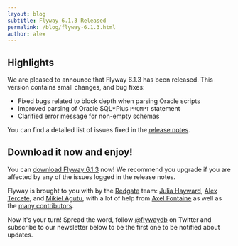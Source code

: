 ```yaml
---
layout: blog
subtitle: Flyway 6.1.3 Released
permalink: /blog/flyway-6.1.3.html
author: alex
---
```


## Highlights

We are pleased to announce that Flyway 6.1.3 has been released. This version contains small changes, and bug fixes:

- Fixed bugs related to block depth when parsing Oracle scripts
- Improved parsing of Oracle SQL*Plus `PROMPT` statement
- Clarified error message for non-empty schemas

You can find a detailed list of issues fixed in the [release notes](/documentation/learnmore/releaseNotes#6.1.3).

## Download it now and enjoy!

You can [download Flyway 6.1.3](/download) now! We recommend you upgrade if you are affected by any
of the issues logged in the release notes.

Flyway is brought to you with <i class="fa fa-heart"></i> by the [Redgate](https://red-gate.com) team:
[Julia Hayward](https://twitter.com/Julia_Hayward),
[Alex Tercete](https://twitter.com/alextercete), and [Mikiel Agutu](https://twitter.com/mikielagutu),
with a lot of help from [Axel Fontaine](https://twitter.com/axelfontaine)
as well as the [many contributors](/documentation/contribute/hallOfFame).

Now it's your turn! Spread the word, follow [@flywaydb](https://twitter.com/flywaydb) on Twitter and
subscribe to our newsletter below to be the first one to be notified about updates.